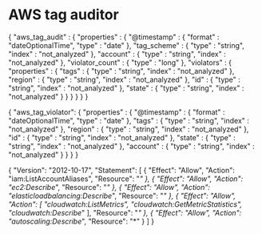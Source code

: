 AWS tag auditor
==============

{
  "aws_tag_audit" : {
    "properties" : {
      "@timestamp" : { "format" : "dateOptionalTime", "type" : "date" },
      "tag_scheme" : { "type" : "string", "index" : "not_analyzed" },
      "account" : { "type" : "string", "index" : "not_analyzed" },
      "violator_count" : { "type" : "long" },
      "violators" : {
        "properties" : {
          "tags" : { "type" : "string", "index" : "not_analyzed" },
          "region" : { "type" : "string", "index" : "not_analyzed" },
          "id" : { "type" : "string", "index" : "not_analyzed" },
          "state" : { "type" : "string", "index" : "not_analyzed" }
        }
      }
    }
  }
}

{
  "aws_tag_violator": {
    "properties" : {
      "@timestamp" : { "format" : "dateOptionalTime", "type" : "date" },
      "tags" : { "type" : "string", "index" : "not_analyzed" },
      "region" : { "type" : "string", "index" : "not_analyzed" },
      "id" : { "type" : "string", "index" : "not_analyzed" },
      "state" : { "type" : "string", "index" : "not_analyzed" },
      "account" : { "type" : "string", "index" : "not_analyzed" }
    }
  }
}

{
  "Version": "2012-10-17",
  "Statement": [
    {
      "Effect": "Allow",
      "Action": "iam:ListAccountAliases",
      "Resource": "*"
    },
    {
      "Effect": "Allow",
      "Action": "ec2:Describe*",
      "Resource": "*"
    },
    {
      "Effect": "Allow",
      "Action": "elasticloadbalancing:Describe*",
      "Resource": "*"
    },
    {
      "Effect": "Allow",
      "Action": [
        "cloudwatch:ListMetrics",
        "cloudwatch:GetMetricStatistics",
        "cloudwatch:Describe*"
      ],
      "Resource": "*"
    },
    {
      "Effect": "Allow",
      "Action": "autoscaling:Describe*",
      "Resource": "*"
    }
  ]
}
